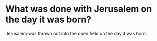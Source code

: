 # What was done with Jerusalem on the day it was born?

Jerusalem was thrown out into the open field on the day it was born.
